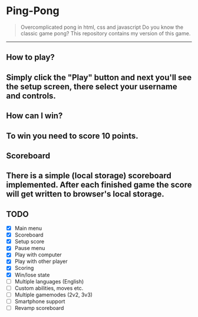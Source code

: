 # Ping-Pong
> Overcomplicated pong in html, css and javascript 
Do you know the classic game pong? This repository contains my version of this game.
---
## How to play?
Simply click the "Play" button and next you'll see the setup screen, there select your username and controls.
---
## How can I win?
To win you need to score 10 points.
---
## Scoreboard
There is a simple (local storage) scoreboard implemented. After each finished game the score will get written to browser's local storage.
---
## TODO
- [x] Main menu
- [x] Scoreboard
- [x] Setup score
- [x] Pause menu
- [x] Play with computer
- [x] Play with other player
- [x] Scoring
- [x] Win/lose state  
- [ ] Multiple languages (English)
- [ ] Custom abilities, moves etc.
- [ ] Multiple gamemodes (2v2, 3v3)
- [ ] Smartphone support
- [ ] Revamp scoreboard
